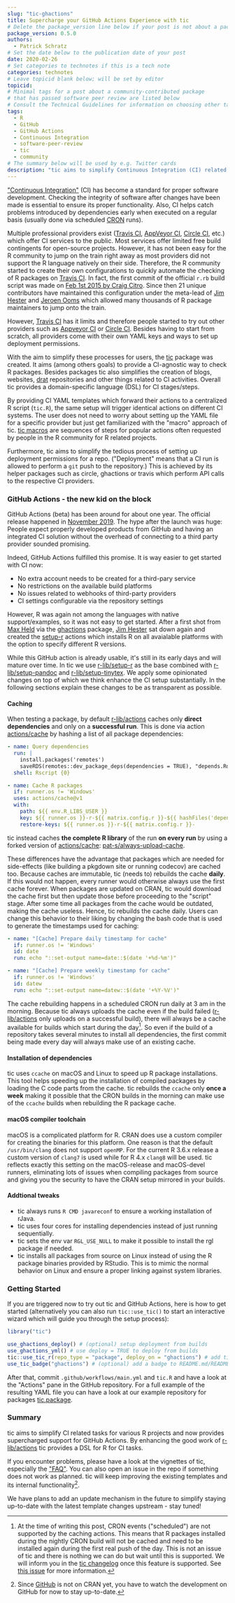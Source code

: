 ```yaml
---
slug: "tic-ghactions"
title: Supercharge your GitHub Actions Experience with tic
# Delete the package_version line below if your post is not about a package
package_version: 0.5.0
authors:
  - Patrick Schratz
# Set the date below to the publication date of your post
date: 2020-02-26
# Set categories to technotes if this is a tech note
categories: technotes
# Leave topicid blank below; will be set by editor
topicid:
# Minimal tags for a post about a community-contributed package 
# that has passed software peer review are listed below
# Consult the Technical Guidelines for information on choosing other tags
tags:
  - R
  - GitHub
  - GitHub Actions
  - Continuous Integration
  - software-peer-review
  - tic
  - community
# The summary below will be used by e.g. Twitter cards
description: "tic aims to simplify Continuous Integration (CI) related tasks for R projects (not just packages by the way) and now provides supercharged support for GitHub Actions. By enhancing the good work of [r-lib/actions](https://github.com/r-lib/actions) tic provides a DSL for R for CI tasks."
---
```


["Continuous Integration"](https://en.wikipedia.org/wiki/Continuous_integration) (CI) has become a standard for proper software development.
Checking the integrity of software after changes have been made is essential to ensure its proper functionality.
Also, CI helps catch problems introduced by dependencies early when executed on a regular basis (usually done via scheduled [CRON](https://tecadmin.net/crontab-in-linux-with-20-examples-of-cron-schedule/) runs).

Multiple professional providers exist ([Travis CI](https://travis-ci.com/), [AppVeyor CI](https://www.appveyor.com/), [Circle CI](https://circleci.com/), etc.) which offer CI services to the public.
Most services offer limited free build contingents for open-source projects.
However, it has not been easy for the R community to jump on the train right away as most providers did not support the R language natively on their side.
Therefore, the R community started to create their own configurations to quickly automate the checking of R packages on [Travis CI](https://travis-ci.com/).
In fact, the first commit of the official `r.rb` build script was made on [Feb 1st 2015 by Craig Citro](https://github.com/travis-ci/travis-build/commit/c697bb2240cfc1abb92a95f57d2e72c151104431).
Since then 21 unique contributors have maintained this configuration under the meta-lead of [Jim Hester](https://github.com/jimhester) and [Jeroen Ooms](https://github.com/jeroen) which allowed many thousands of R package maintainers to jump onto the train.

However, [Travis CI](https://travis-ci.com/) has it limits and therefore people started to try out other providers such as [Appveyor CI](https://www.appveyor.com/) or [Circle CI](https://circleci.com/).
Besides having to start from scratch, all providers come with their own YAML keys and ways to set up deployment permissions.

With the aim to simplify these processes for users, the [tic](https://github.com/ropensci/tic) package was created.
It aims (among others goals) to provide a CI-agnostic way to check R packages.
Besides packages tic also simplifies the creation of blogs, websites, [drat](https://github.com/eddelbuettel/drat) repositories and other things related to CI activities.
Overall tic provides a domain-specific language (DSL) for CI stages/steps.

By providing CI YAML templates which forward their actions to a centralized R script (`tic.R`), the same setup will trigger identical actions on different CI systems.
The user does not need to worry about setting up the YAML file for a specific provider but just get familiarized with the "macro" approach of tic.
[tic macros](https://docs.ropensci.org/tic/articles/tic.html#macros) are sequences of steps for popular actions often requested by people in the R community for R related projects.

Furthermore, tic aims to simplify the tedious process of setting up deployment permissions for a repo.
("Deployment" means that a CI run is allowed to perform a `git` push to the repository.)
This is achieved by its helper packages such as circle, ghactions or travis which perform API calls to the respective CI providers.

### GitHub Actions - the new kid on the block

GitHub Actions (beta) has been around for about one year.
The official release happened in [November 2019](https://siliconangle.com/2019/11/13/github-universe-announcements-bring-bevy-updates-developers/).
The hype after the launch was huge: People expect properly developed products from GitHub and having an integrated CI solution without the overhead of connecting to a third party provider sounded promising.

Indeed, GitHub Actions fulfilled this promise. It is way easier to get started with CI now: 

- No extra account needs to be created for a third-pary service
- No restrictions on the available build platforms
- No issues related to webhooks of third-party providers
- CI settings configurable via the repository settings

However, R was again not among the languages with native support/examples, so it was not easy to get started.
After a first shot from [Max Held](https://github.com/maxheld83) via the [ghactions](https://github.com/maxheld83/ghactions) package, [Jim Hester](https://github.com/jimhester) sat down again and created the [setup-r](https://github.com/r-lib/actions/tree/master/setup-r) actions which installs R on all avaialable platforms with the option to specify different R versions.

While this GitHub action is already usable, it's still in its early days and will mature over time.
In tic we use [r-lib/setup-r](https://github.com/r-lib/actions/tree/master/setup-r) as the base combined with [r-lib/setup-pandoc](https://github.com/r-lib/actions/tree/master/setup-pandoc) and [r-lib/setup-tinytex](https://github.com/r-lib/actions/tree/master/setup-tinytex).
We apply some opinionated changes on top of which we think enhance the CI setup substantially.
In the following sections explain these changes to be as transparent as possible.

#### Caching

When testing a package, by default [r-lib/actions](https://github.com/r-lib/actions) caches only **direct dependencies** and only on a **successful run**.
This is done via action [actions/cache](https://github.com/actions/cache) by hashing a list of all package dependencies:


```yml
- name: Query dependencies
  run: |
    install.packages('remotes')
    saveRDS(remotes::dev_package_deps(dependencies = TRUE), "depends.Rds", version = 2)
  shell: Rscript {0}

- name: Cache R packages
  if: runner.os != 'Windows'
  uses: actions/cache@v1
  with:
    path: ${{ env.R_LIBS_USER }}
    key: ${{ runner.os }}-r-${{ matrix.config.r }}-${{ hashFiles('depends.Rds') }}
    restore-keys: ${{ runner.os }}-r-${{ matrix.config.r }}-
```

tic instead caches **the complete R library** of the run **on every run** by using a forked version of [actions/cache](https://github.com/actions/cache): [pat-s/always-upload-cache](https://github.com/pat-s/always-upload-cache).

These differences have the advantage that packages which are needed for side-effects (like building a pkgdown site or running codecov) are cached too.
Because caches are immutable, tic (needs to) rebuilds the cache **daily**.
If this would not happen, every runner would otherwise always use the first cache forever.
When packages are updated on CRAN, tic would download the cache first but then update those before proceeding to the "script" stage.
After some time all packages from the cache would be outdated, making the cache useless.
Hence, tic rebuilds the cache daily.
Users can change this behavior to their liking by changing the bash code that is used to generate the timestamps used for caching:


```yml
- name: "[Cache] Prepare daily timestamp for cache"
  if: runner.os != 'Windows'
  id: date
  run: echo "::set-output name=date::$(date '+%d-%m')"

- name: "[Cache] Prepare weekly timestamp for cache"
  if: runner.os != 'Windows'
  id: datew
  run: echo "::set-output name=datew::$(date '+%Y-%V')"
```

The cache rebuilding happens in a scheduled CRON run daily at 3 am in the morning.
Because tic always uploads the cache even if the build failed ([r-lib/actions](https://github.com/r-lib/actions) only uploads on a successful build), there will always be a cache available for builds which start during the day[^1].
So even if the build of a repository takes several minutes to install all dependencies, the first commit being made every day will always make use of an existing cache.

#### Installation of dependencies

tic uses `ccache` on macOS and Linux to speed up R package installations.
This tool helps speeding up the installation of compiled packages by loading the C code parts from the cache.
tic rebuilds the `ccache` only **once a week** making it possible that the CRON builds in the morning can make use of the `ccache` builds when rebuilding the R package cache.

#### macOS compiler toolchain

macOS is a complicated platform for R.
CRAN does use a custom compiler for creating the binaries for this platform.
One reason is that the default `/usr/bin/clang` does not support `openMP`.
For the current R 3.6.x release a custom version of `clang7` is used while for R 4.x `clang8` will be used.
tic reflects exactly this setting on the macOS-release and macOS-devel runners, eliminating lots of issues when compiling packages from source and giving you the security to have the CRAN setup mirrored in your builds.

#### Addtional tweaks

- tic always runs `R CMD javareconf` to ensure a working installation of rJava.
- tic uses four cores for installing dependencies instead of just running sequentially.
- tic sets the env var `RGL_USE_NULL` to make it possible to install the rgl package if needed.
- tic installs all packages from source on Linux instead of using the R package binaries provided by RStudio.
  This is to mimic the normal behavior on Linux and ensure a proper linking against system libraries.
    
### Getting Started

If you are triggered now to try out tic and GitHub Actions, here is how to get started (alternatively you can also run `tic::use_tic()` to start an interactive wizard which will guide you through the setup process):


```r
library("tic")

use_ghactions_deploy() # (optional) setup deployment from builds
use_ghactions_yml() # use deploy = TRUE to deploy from builds
tic::use_tic_r(repo_type = "package", deploy_on = "ghactions") # add tic.R
use_tic_badge("ghactions") # (optional) add a badge to README.md/README.Rmd
```

After that, commit `.github/workflows/main.yml` and `tic.R` and have a look at the "Actions" pane in the GitHub repository.
For a full example of the resulting YAML file you can have a look at our example repository for packages [tic.package](https://github.com/ropenscilabs/tic.package/blob/25fe68d3d874a671e8a1350dfd47789d7dd19105/.github/workflows/main.yml).

### Summary

tic aims to simplify CI related tasks for various R projects and now provides supercharged support for GitHub Actions.
By enhancing the good work of [r-lib/actions](https://github.com/r-lib/actions) tic provides a DSL for R for CI tasks.

If you encounter problems, please have a look at the vignettes of tic, especially the ["FAQ"](https://docs.ropensci.org/tic/articles/faq.html).
You can also open an issue in the repo if something does not work as planned.
tic will keep improving the existing templates and its internal functionality[^2].

We have plans to add an update mechanism in the future to simplify staying up-to-date with the latest template changes upstream - stay tuned!

[^1]: At the time of writing this post, CRON events ("scheduled") are not supported by the caching actions. This means that R packages installed during the nightly CRON build will not be cached and need to be installed again during the first real push of the day. This is not an issue of tic and there is nothing we can do but wait until this is supported. We will inform you in the [tic changelog](https://docs.ropensci.org/tic/news/index.html#tic-0509001) once this feature is supported. See [this issue](https://github.com/actions/cache/issues/63) for more information.
[^2]: Since [GitHub](https://github.com/ropensci/tic) is not on CRAN yet, you have to watch the development on GitHub for now to stay up-to-date.
